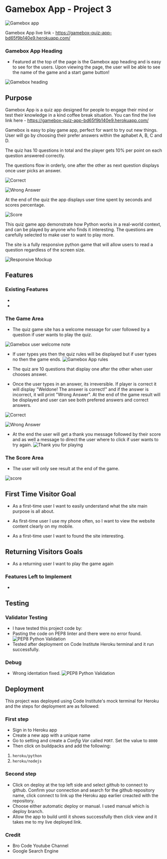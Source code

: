 # Gamebox App - Project 3
![Gamebox app]()

Gamebox App live link - https://gamebox-quiz-app-bd65f9b140e9.herokuapp.com/

###  Gamebox App Heading

- Featured at the top of the page is the Gamebox app heading and is easy to see for the users.
Upon viewing the page, the user will be able to see the name of the game and a start game button!

![Gamebox heading](readme/gamebox-heading.png)

## Purpose
Gamebox App is a quiz app designed for people to engage their mind or test their knowledge in a kind coffee break situation. You can find the live link here - https://gamebox-quiz-app-bd65f9b140e9.herokuapp.com/

 Gamebox is easy to play game app, perfect for want to try out new things. User will go by choosing their prefer answers within the aphabet A, B, C and D.

The quiz has 10 questions in total and the player gets 10% per point on each question answered correctly.

The questions flow in orderly, one after the other as next question displays once user picks an answer.

![Correct](readme/correct.png)

![Wrong Answer](readme/incorrect.png)

At the end of the quiz the app displays user time spent by seconds and scores percentage.

![Score](readme/scores.png)

This quiz game app demonstrate how Python works in a real-world context, and can be played by anyone who finds it interesting. The questions are carefully selected to make user to want to play more.

The site is a fully responsive python game that will allow users to read a question regardless of the screen size.

![Responsive Mockup](readme/responsive.png)

## Features

### Existing Features
-
-

### The Game Area

- The quiz game site has a welcome message for user followed by a question if user wants to play the quiz.

![Gamebox user welcome note](readme/welcome.png)

- If user types yes then the quiz rules will be displayed but if user types no then the game ends.
![Gamebox App rules](readme/game-instruction.png)

- The quiz are 10 questions that display one after the other when user chooses answer.
- Once the user types in an answer, its irreversible. If player is correct it will display "Weldone! The answer is correct!" and if the answer is incorrect, it will print "Wrong Answer". At the end of the game result will be displayed and user can see both prefered answers and correct answers.

![Correct](readme/correct.png)

![Wrong Answer](readme/incorrect.png)

- At the end the user will get a thank you message followed by their score and as well a message to direct the user where to click if user wants to try again.
![Thank you for playing](readme/replay.png)

### The Score Area

- The user will only see result at the end of the game.

![score](readme/gamebox-scores.png)

## First Time Visitor Goal

- As a first-time user I want to easily understand what the site main purpose is all about.

- As first-time user I use my phone often, so I want to view the website content clearly on my mobile.

- As a first-time user I want to found the site interesting.

## Returning Visitors Goals

- As a returning user I want to play the game again

### Features Left to Implement
- 

## Testing

### Validator Testing
- I have tested this project code by:
- Pasting the code on PEP8 linter and there were no error found. ![PEP8 Python Validation](readme/validationfixed.png)
- Tested after deployment on Code Institute Heroku terminal and it run successfully.

### Debug

- Wrong identation fixed. ![PEP8 Python Validation](readme/validation.png)


## Deployment

This project was deployed using Code Institute's mock terminal for Heroku and the steps for deployment are as followed:
### First step
- Sign in to Heroku app
- Create a new app with a unique name
- Go to setting and create a _Config Var_ called `PORT`. Set the value to `8000`
- Then click on  buildpacks and add the following:
1. `heroku/python`
2. `heroku/nodejs`

### Second step
- Click on deploy at the top left side and select github to connect to github. Confirm your connection and 
  search for the github repository name, click connect to link up the Heroku app earlier creacted with the repository.
- Choose either automatic deploy or manual. I used manual which is deploy branch.
- Allow the app to build until it shows successfully then click view and it takes me to my live deployed link.

### Credit 
- Bro Code Youtube Channel
- Google Search Engine